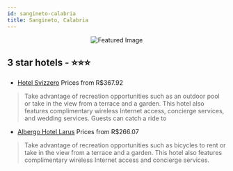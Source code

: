 ```yaml
---
id: sangineto-calabria
title: Sangineto, Calabria
---
```


<center><img src="https://i.travelapi.com/hotels/6000000/5440000/5436600/5436591/a8d723eb_z.jpg" alt="Featured Image" /></center>


##  3 star hotels - ⭐️⭐️⭐️

-    [Hotel Svizzero](https://us.hurb.com/hotels/sangineto/hotel-svizzero-JNP-JP933799?cmp=18055) Prices from R$367.92
   > Take advantage of recreation opportunities such as an outdoor pool or take in the view from a terrace and a garden. This hotel also features complimentary wireless Internet access, concierge services, and wedding services. Guests can catch a ride to 
-    [Albergo Hotel Larus](https://us.hurb.com/hotels/sangineto/albergo-hotel-larus-JNP-JP259481?cmp=18055) Prices from R$266.07
   > Take advantage of recreation opportunities such as bicycles to rent or take in the view from a terrace and a garden. This hotel also features complimentary wireless Internet access and concierge services.

